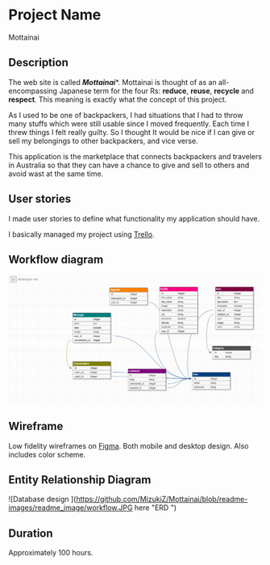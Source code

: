 
# Project Name
Mottainai

## Description

The web site is called ***Mottainai****. Mottainai is thought of as an all-encompassing Japanese term for the four Rs: **reduce**, **reuse**, **recycle** and **respect**. This meaning is exactly what the concept of this project.

As I used to be one of backpackers, I had situations that I had to throw many stuffs which were still usable since I moved frequently. Each time I threw things I felt really guilty. So I thought It would be nice if I can give or sell my belongings to other backpackers, and vice verse.

This application is the marketplace that connects backpackers and travelers in Australia so that they can have a chance to give and sell to others and avoid wast at the same time.

## User stories
I made user stories to define what functionality my application should have.

I basically managed my project using [Trello](https://trello.com/b/pq0IHI2D/project,"Trello").

## Workflow diagram
![Workflow diagram ](https://github.com/MizukiZ/Mottainai/blob/readme-images/readme_image/ERD.png "Workflow ")

## Wireframe
Low fidelity wireframes on [Figma](https://www.figma.com/file/beBNSRUoIFpYrDXqkoxPvNM6/Project-mottainai,"Figma"). Both mobile and desktop design. Also includes color scheme.


## Entity Relationship Diagram
![Database design ](https://github.com/MizukiZ/Mottainai/blob/readme-images/readme_image/workflow.JPG here "ERD ")

## Duration
Approximately 100 hours.
